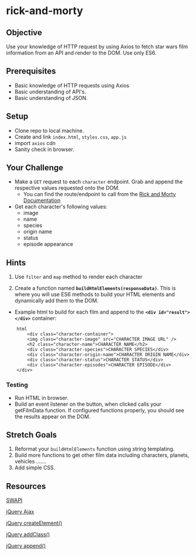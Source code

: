 # rick-and-morty

## Objective

Use your knowledge of HTTP request by using Axios to fetch star wars film information from an API and render to the DOM. Use only ES6.

## Prerequisites

- Basic knowledge of HTTP requests using Axios
- Basic understanding of API's.
- Basic understanding of JSON.

## Setup

- Clone repo to local machine.
- Create and link `index.html`, `styles.css`, `app.js`
- import `axios` cdn
- Sanity check in browser.

## Your Challenge

- Make a `GET` request to each `character` endpoint. Grab and append the respective values requested onto the DOM.
  - You can find the route/endpoint to call from the [Rick and Morty Documentation](https://rickandmortyapi.com/documentation/)
- Get each character's following values:
  - image
  - name
  - species
  - origin name
  - status
  - episode appearance

## Hints

1. Use `filter` and `map` method to render each character

2. Create a function named **`buildHtmlElements(responseData)`**. This is where you will use ES6 methods to build your HTML elements and dynamically add them to the DOM.

- Example html to build for each film and append to the **`<div id="result"></div>`** container:

```
    html
        <div class="character-container">
        <img class="character-image" src="CHARACTER IMAGE URL" />
        <h2 class="character-name">CHARACTER NAME</h2>
        <div class="character-species">CHARACTER SPECIES</div>
        <div class="character-origin-name">CHARACTER ORIGIN NAME</div>
        <div class="character-status">CHARACTER STATUS</div>
        <div class="character-episodes">CHARACTER EPISODE</div>
    </div>
```

### Testing

- Run HTML in browser.
- Build an event listener on the button, when clicked calls your getFilmData function. If configured functions properly, you should see the results appear on the DOM.

## Stretch Goals

1. Reformat your `buildHtmlElements` function using string templating.
2. Build more functions to get other film data including characters, planets, vehicles .......
3. Add simple CSS.

## Resources

[SWAPI](https://swapi.co/documentation#intro)

[jQuery Ajax](https://api.jquery.com/jQuery.ajax/)

[jQuery createElement()](https://api.jquery.com/?s=createElement%28%29)

[jQuery addClass()](https://api.jquery.com/addClass/)

[jQuery append()](https://api.jquery.com/append/)
